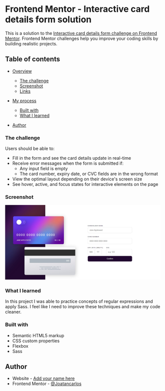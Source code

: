 # Frontend Mentor - Interactive card details form solution

This is a solution to the [Interactive card details form challenge on Frontend Mentor](https://www.frontendmentor.io/challenges/interactive-card-details-form-XpS8cKZDWw). Frontend Mentor challenges help you improve your coding skills by building realistic projects. 

## Table of contents

- [Overview](#overview)
  - [The challenge](#the-challenge)
  - [Screenshot](#screenshot)
  - [Links](#links)
- [My process](#my-process)
  - [Built with](#built-with)
  - [What I learned](#what-i-learned)

- [Author](#author)


### The challenge

Users should be able to:

- Fill in the form and see the card details update in real-time
- Receive error messages when the form is submitted if:
  - Any input field is empty
  - The card number, expiry date, or CVC fields are in the wrong format
- View the optimal layout depending on their device's screen size
- See hover, active, and focus states for interactive elements on the page

### Screenshot

![](./screenshot.jpg)


### What I learned 

In this project I was able to practice concepts of regular expressions and apply Sass. I feel like I need to improve these techniques and make my code cleaner.

### Built with

- Semantic HTML5 markup
- CSS custom properties
- Flexbox
- Sass



## Author

- Website - [Add your name here](https://www.your-site.com)
- Frontend Mentor - [@Joatancarlos](https://www.frontendmentor.io/profile/Joatancarlos)